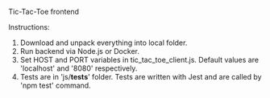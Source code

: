 Tic-Tac-Toe frontend

Instructions:
1. Download and unpack everything into local folder.
2. Run backend via Node.js or Docker.
3. Set HOST and PORT variables in tic_tac_toe_client.js. Default values are 'localhost' and '8080' respectively.
4. Tests are in 'js/__tests__' folder. Tests are written with Jest and are called by 'npm test' command.
